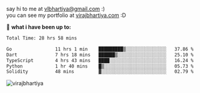 say hi to me at [vlbhartiya@gmail.com](mailto:vlbhartiya@gmail.com) :)<br/>
you can see my portfolio at [virajbhartiya.com](https://virajbhartiya.com) :D<br/>


🚀 **what i have been up to:**

<!--START_SECTION:waka-->

```txt
Total Time: 28 hrs 58 mins

Go                11 hrs 1 min    █████████▒░░░░░░░░░░░░░░░   37.86 %
Dart              7 hrs 18 mins   ██████▒░░░░░░░░░░░░░░░░░░   25.10 %
TypeScript        4 hrs 43 mins   ████░░░░░░░░░░░░░░░░░░░░░   16.24 %
Python            1 hr 40 mins    █▒░░░░░░░░░░░░░░░░░░░░░░░   05.73 %
Solidity          48 mins         ▓░░░░░░░░░░░░░░░░░░░░░░░░   02.79 %
```

<!--END_SECTION:waka-->

<p align="left"> <img src="https://komarev.com/ghpvc/?username=virajbhartiya&color=blue" alt="virajbhartiya" /> </p>
